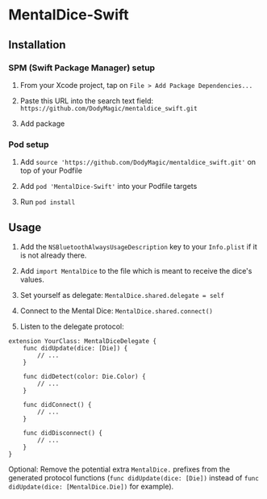 # MentalDice-Swift

## Installation

### SPM (Swift Package Manager) setup

1. From your Xcode project, tap on `File > Add Package Dependencies...`

1. Paste this URL into the search text field: `https://github.com/DodyMagic/mentaldice_swift.git`

1. Add package

### Pod setup

1. Add `source 'https://github.com/DodyMagic/mentaldice_swift.git'` on top of your Podfile

1. Add `pod 'MentalDice-Swift'` into your Podfile targets

1. Run `pod install`

## Usage

1. Add the `NSBluetoothAlwaysUsageDescription` key to your `Info.plist` if it is not already there.

1. Add `import MentalDice` to the file which is meant to receive the dice's values.

1. Set yourself as delegate: `MentalDice.shared.delegate = self`

1. Connect to the Mental Dice: `MentalDice.shared.connect()`

1. Listen to the delegate protocol:
```
extension YourClass: MentalDiceDelegate {
    func didUpdate(dice: [Die]) {
        // ...
    }

    func didDetect(color: Die.Color) {
        // ...
    }

    func didConnect() {
        // ...
    }

    func didDisconnect() {
        // ...
    }
}
```

Optional: Remove the potential extra `MentalDice.` prefixes from the generated protocol functions (`func didUpdate(dice: [Die])` instead of `func didUpdate(dice: [MentalDice.Die])` for example).
